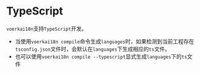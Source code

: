 # TypeScript

`voerkai18n`支持`TypeScript`开发。

- 当使用`voerkai18n compile`命令生成`languages`时，如果检测到当前工程存在`tsconfig.json`文件时，会默认在`languages`下生成相应的`ts`文件。
- 也可以使用`voerkai18n compile --typescript`显式生成`languages`下的`ts`文件


